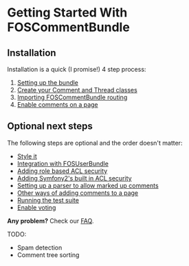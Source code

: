 Getting Started With FOSCommentBundle
=====================================

## Installation

Installation is a quick (I promise!) 4 step process:

1. [Setting up the bundle](1-setting_up_the_bundle.md)
2. [Create your Comment and Thread classes](2-create_your_comment_and_thread_classes.md)
3. [Importing FOSCommentBundle routing](3-importing_foscommentbundle_routing.md)
4. [Enable comments on a page](4-enable_comments_on_a_page.md)

## Optional next steps

The following steps are optional and the order doesn't matter:

- [Style it](5-style_it.md)
- [Integration with FOSUserBundle](6-integration_with_fosuserbundle.md)
- [Adding role based ACL security](7-adding_role_based_acl_security.md)
- [Adding Symfony2's built in ACL security](8-adding_symfony2s_builtin_acl_security.md)
- [Setting up a parser to allow marked up comments](9-using_a_markup_parser.md)
- [Other ways of adding comments to a page](10-other_ways_of_adding_comments_to_a_page.md)
- [Running the test suite](11-running_the_test_suite.md)
- [Enable voting](12-enable_voting.md)

**Any problem?** Check our [FAQ](99-faq.md).

TODO:
- Spam detection
- Comment tree sorting

